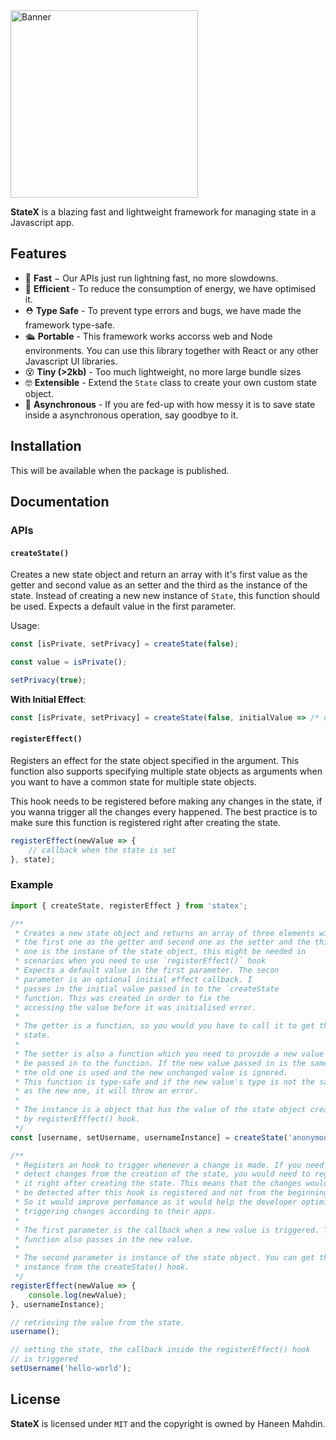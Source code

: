 <img height="300px" src="https://github.com/TruelinesHQ/statex/blob/main/resources/banner.png" alt="Banner" />

<br />

**StateX** is a blazing fast and lightweight framework for managing state in a Javascript app.

## Features

- 💨 **Fast** − Our APIs just run lightning fast, no more slowdowns.
- 🔋 **Efficient** - To reduce the consumption of energy, we have optimised it.
- ⛑ **Type Safe** - To prevent type errors and bugs, we have made the framework type-safe.
- 🛳 **Portable** - This framework works accorss web and Node environments. You can use this library together with React or any other Javascript UI libraries.
- 😵 **Tiny (>2kb)** - Too much lightweight, no more large bundle sizes
- 🤓 **Extensible** - Extend the `State` class to create your own custom state object.
- 🫥 **Asynchronous** - If you are fed-up with how messy it is to save state inside a asynchronous operation, say goodbye to it.

## Installation

This will be available when the package is published.

## Documentation

### APIs

#### `createState()`

Creates a new state object and return an array with it's first value as the getter and second value as an setter and the third as the instance of the state. Instead of creating a new new instance of `State`, this function should be used. Expects a default value in the first parameter.

Usage:

```ts
const [isPrivate, setPrivacy] = createState(false);

const value = isPrivate();

setPrivacy(true);
```

**With Initial Effect**:

```ts
const [isPrivate, setPrivacy] = createState(false, initialValue => /* do something with the value */);
```

#### `registerEffect()`

Registers an effect for the state object specified in the argument. This function also supports specifying multiple state objects as arguments when you want to have a common state for multiple state objects.

This hook needs to be registered before making any changes in the state, if you wanna trigger all the changes every happened. The best practice is to make sure this function is registered right after
creating the state.

```ts
registerEffect(newValue => {
	// callback when the state is set
}, state);
```

### Example

```ts
import { createState, registerEffect } from 'statex';

/**
 * Creates a new state object and returns an array of three elements with
 * the first one as the getter and second one as the setter and the third
 * one is the instane of the state object, this might be needed in
 * scenarios when you need to use `registerEffect()` hook
 * Expects a default value in the first parameter. The secon
 * parameter is an optional initial effect callback. I
 * passes in the initial value passed in to the `createState
 * function. This was created in order to fix the
 * accessing the value before it was initialised error.
 *
 * The getter is a function, so you would you have to call it to get the
 * state.
 *
 * The setter is also a function which you need to provide a new value to
 * be passed in to the function. If the new value passed in is the same as
 * the old one is used and the new unchanged value is ignored.
 * This function is type-safe and if the new value's type is not the same
 * as the new one, it will throw an error.
 *
 * The instance is a object that has the value of the state object created
 * by registerEfffect() hook.
 */
const [username, setUsername, usernameInstance] = createState('anonymous');

/**
 * Registers an hook to trigger whenever a change is made. If you need to
 * detect changes from the creation of the state, you would need to register
 * it right after creating the state. This means that the changes would only
 * be detected after this hook is registered and not from the beginning.
 * So it would improve perfomance as it would help the developer optimise
 * triggering changes according to their apps.
 *
 * The first parameter is the callback when a new value is triggered. This
 * function also passes in the new value.
 *
 * The second parameter is instance of the state object. You can get the
 * instance from the createState() hook.
 */
registerEffect(newValue => {
	console.log(newValue);
}, usernameInstance);

// retrieving the value from the state.
username();

// setting the state, the callback inside the registerEffect() hook
// is triggered
setUsername('hello-world');
```

## License

**StateX** is licensed under `MIT` and the copyright is owned by Haneen Mahdin.
